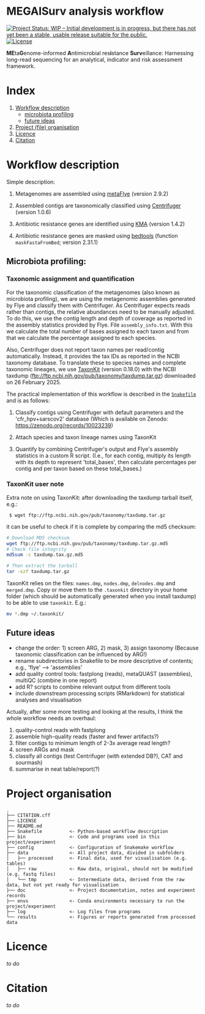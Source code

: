 # MEGAISurv analysis workflow

[![Project Status: WIP – Initial development is in progress, but there has not yet been a stable, usable release suitable for the public.](https://www.repostatus.org/badges/latest/wip.svg)](https://www.repostatus.org/#wip) [![License](https://img.shields.io/badge/License-BSD_3--Clause-blue.svg)](https://opensource.org/licenses/BSD-3-Clause)

**ME**ta**G**enome-informed **A**ntimicrobial res**i**stance **Surv**eillance:
Harnessing long-read sequencing for an analytical, indicator and risk assessment
framework.

# Index

1. [Workflow description](#workflow-description)
    - [microbiota profiling](#microbiota-profiling)
    - [future ideas](#future-ideas)
2. [Project (file) organisation](#project-organisation)
3. [Licence](#licence)
4. [Citation](#citation)

# Workflow description

Simple description:

1. Metagenomes are assembled using [metaFlye](https://github.com/mikolmogorov/Flye) (version 2.9.2)

2. Assembled contigs are taxonomically classified using [Centrifuger](https://github.com/mourisl/centrifuger) (version 1.0.6)

3. Antibiotic resistance genes are identified using [KMA](https://github.com/genomicepidemiology/kma) (version 1.4.2)

4. Antibiotic resistance genes are masked using [bedtools](https://bedtools.readthedocs.io/en/latest/index.html) (function `maskFastaFromBed`; version 2.31.1)

## Microbiota profiling:

### Taxonomic assignment and quantification

For the taxonomic classification of the metagenomes (also known as microbiota profiling),
we are using the metagenomic assemblies generated by Flye and classify them with
Centrifuger. As Centrifuger expects reads rather than contigs, the relative
abundances need to be manually adjusted. To do this, we use the contig length 
and depth of coverage as reported in the assembly statistics provided by Flye. 
File `assembly_info.txt`. With this we calculate the total number of bases
assigned to each taxon and from that we calculate the percentage assigned to
each species.

Also, Centrifuger does not report taxon names per read/contig automatically.
Instead, it provides the tax IDs as reported in the NCBI taxonomy database.
To translate these to species names and complete taxonomic lineages, we use
[TaxonKit](https://bioinf.shenwei.me/taxonkit) (version 0.18.0) with the
NCBI taxdump (ftp://ftp.ncbi.nih.gov/pub/taxonomy/taxdump.tar.gz) 
downloaded on 26 February 2025.

The practical implementation of this workflow is described in the
[`Snakefile`](Snakefile) and is as follows:

 1. Classify contigs using Centrifuger with default parameters and the 'cfr_hpv+sarscov2' database
(Which is available on Zenodo: https://zenodo.org/records/10023239)
 
 2. Attach species and taxon lineage names using TaxonKit
 
 3. Quantify by combining Centrifuger's output and Flye's assembly statistics
in a custom R script. (I.e., for each contig, multiply its length with its depth
to represent 'total_bases', then calculate percentages per contig and per taxon
based on these total_bases.)

### TaxonKit user note

Extra note on using TaxonKit: after downloading the taxdump tarball itself, e.g.:

` $ wget ftp://ftp.ncbi.nih.gov/pub/taxonomy/taxdump.tar.gz`

it can be useful to check if it is complete by comparing the md5 checksum:

```bash
# Download MD5 checksum
wget ftp://ftp.ncbi.nih.gov/pub/taxonomy/taxdump.tar.gz.md5
# Check file integrity
md5sum -c taxdump.tax.gz.md5

# Then extract the tarball
tar -xzf taxdump.tar.gz
```

TaxonKit relies on the files: `names.dmp`, `nodes.dmp`, `delnodes.dmp` and `merged.dmp`.
Copy or move them to the `.taxonkit` directory in your home folder (which should be automatically
generated when you install taxdump) to be able to use `taxonkit`. E.g.:

```bash
mv *.dmp ~/.taxonkit/
```

## Future ideas

- change the order: 1) screen ARG, 2) mask, 3) assign taxonomy
(Because taxonomic classification can be influenced by ARG!)
- rename subdirectories in Snakefile to be more descriptive of contents;
e.g., 'flye' --> 'assemblies'
- add quality control tools: fastplong (reads), metaQUAST (assemblies), multiQC (combine in one report)
- add R? scripts to combine relevant output from different tools
- include downstream processing scripts (RMarkdown) for statistical analyses
and visualisation

Actually, after some more testing and looking at the results, I think the whole workflow needs an overhaul:
1. quality-control reads with fastplong
2. assemble high-quality reads (faster and fewer artifacts?)
3. filter contigs to minimum length of 2-3x average read length?
4. screen ARGs and mask
5. classify all contigs (test Centrifuger (with extended DB?), CAT and sourmash)
6. summarise in neat table/report(?)

# Project organisation

```
.
├── CITATION.cff
├── LICENSE
├── README.md
├── Snakefile          <- Python-based workflow description
├── bin                <- Code and programs used in this project/experiment
├── config             <- Configuration of Snakemake workflow
├── data               <- All project data, divided in subfolders
│   ├── processed      <- Final data, used for visualisation (e.g. tables)
│   ├── raw            <- Raw data, original, should not be modified (e.g. fastq files)
│   └── tmp            <- Intermediate data, derived from the raw data, but not yet ready for visualisation
├── doc                <- Project documentation, notes and experiment records
├── envs               <- Conda environments necessary to run the project/experiment
├── log                <- Log files from programs
└── results            <- Figures or reports generated from processed data
```

# Licence

_to do_

# Citation

_to do_

